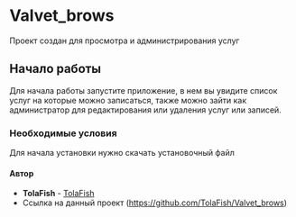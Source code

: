 # Valvet_brows

Проект создан для просмотра и администрирования услуг

## Начало работы
Для начала работы запустите приложение, в нем вы увидите список услуг на которые можно записаться, также можно зайти как администратор для редактирования или удаления
услуг или записей.

### Необходимые условия 
 
 Для начала установки нужно скачать установочный файл
 
#### Автор 
* **TolaFish** - [TolaFish](https://github.com/TolaFish)
* Ссылка на данный проект (https://github.com/TolaFish/Valvet_brows)
